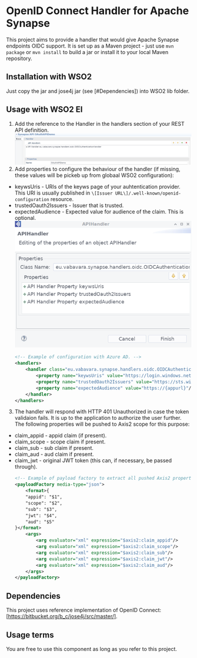 # OpenID Connect Handler for Apache Synapse

This project aims to provide a handler that would give Apache Synapse endpoints OIDC support. It is set up as a Maven project - just use `mvn package` or `mvn install` to build a jar or install it to your local Maven repository.

## Installation with WSO2

Just copy the jar and jose4j jar (see [#Dependencies]) into WSO2 lib folder.

## Usage with WSO2 EI

1. Add the reference to the Handler in the handlers section of your REST API definition.
    ![Example of handler in IntegrationStudio](doc/add_REST_API_handler.png)
2. Add properties to configure the behaviour of the handler (if missing, these values will be pickeb up from globaal WSO2 configuration):
  * keywsUris - URIs of the keyws page of your auhtentication provider. This URI is usually published in `\[Issuer URL\]/.well-known/openid-configuration` resource.
  * trustedOauth2Issuers - Issuer that is trusted.
  * expectedAudience - Expected value for audience of the claim. This is optional.
    ![Example of handler properties in IntegrationStudio](doc/handler_properties.png)
    ```xml
    <!-- Example of configuration with Azure AD. -->
    <handlers>
        <handler class="eu.vabavara.synapse.handlers.oidc.OIDCAuthenticationHandler">
            <property name="keywsUris" value="https://login.windows.net/common/discovery/keys"/>
            <property name="trustedOauth2Issuers" value="https://sts.windows.net/{tenantid}/"/>
            <property name="expectedAudience" value="https://{appurl}"/>
        </handler>
    </handlers>
    ```
3. The handler will respond with HTTP 401 Unauthorized in case the token validaion fails. It is up to the application to authorize the user further. The following properties will be pushed to Axis2 scope for this purpose:
  * claim_appid - appid claim (if present).
  * claim_scope - scope claim if present.
  * claim_sub - sub claim if present.
  * claim_aud - aud claim if present.
  * claim_jwt - original JWT token (this can, if necessary, be passed through).
    ```xml
    <!-- Example of payload factory to extract all pushed Axis2 properties. -->
    <payloadFactory media-type="json">
        <format>{
        "appid": "$1",
        "scope": "$2",
        "sub": "$3",
        "jwt": "$4",
        "aud": "$5"
    }</format>
        <args>
            <arg evaluator="xml" expression="$axis2:claim_appid"/>
            <arg evaluator="xml" expression="$axis2:claim_scope"/>
            <arg evaluator="xml" expression="$axis2:claim_sub"/>
            <arg evaluator="xml" expression="$axis2:claim_jwt"/>
            <arg evaluator="xml" expression="$axis2:claim_aud"/>
        </args>
    </payloadFactory>
    ```

## Dependencies

This project uses reference implementation of OpenID Connect: [https://bitbucket.org/b_c/jose4j/src/master/].
    
## Usage terms

You are free to use this component as long as you refer to this project.
